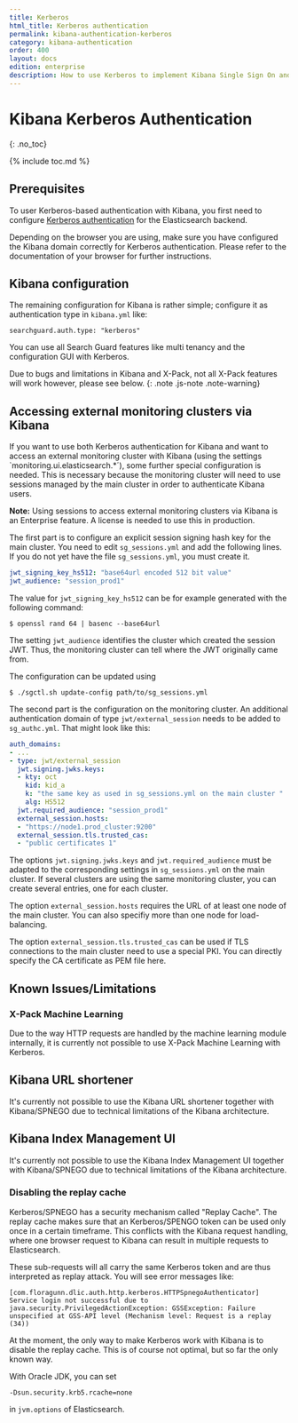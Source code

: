 ```yaml
---
title: Kerberos
html_title: Kerberos authentication
permalink: kibana-authentication-kerberos
category: kibana-authentication
order: 400
layout: docs
edition: enterprise
description: How to use Kerberos to implement Kibana Single Sign On and  to protect your data from any unauthorized access.
---
```

<!---
Copyright 2020 floragunn GmbH
-->

# Kibana Kerberos Authentication
{: .no_toc}

{% include toc.md %}

## Prerequisites

To user Kerberos-based authentication with Kibana, you first need to configure [Kerberos authentication](../_docs_auth_auth/auth_auth_kerberos.md) for the Elasticsearch backend.

Depending on the browser you are using, make sure you have configured the Kibana domain correctly for Kerberos authentication. Please refer to the documentation of your browser for further instructions.

## Kibana configuration

The remaining configuration for Kibana is rather simple; configure it as authentication type in `kibana.yml` like: 

```
searchguard.auth.type: "kerberos"
```

You can use all Search Guard features like multi tenancy and the configuration GUI with Kerberos. 

Due to bugs and limitations in Kibana and X-Pack, not all X-Pack features will work however, please see below.
{: .note .js-note .note-warning}

## Accessing external monitoring clusters via Kibana

If you want to use both Kerberos authentication for Kibana and want to access an external monitoring cluster with Kibana (using the settings `monitoring.ui.elasticsearch.*´), some further special configuration is needed. This is necessary because the monitoring cluster will need to use sessions managed by the main cluster in order to authenticate Kibana users. 

**Note:** Using sessions to access external monitoring clusters via Kibana is an Enterprise feature. A license is needed to use this in production.

The first part is to configure an explicit session signing hash key for the main cluster. You need to edit `sg_sessions.yml` and add the following lines. If you do not yet have the file `sg_sessions.yml`, you must create it.

```yaml
jwt_signing_key_hs512: "base64url encoded 512 bit value"
jwt_audience: "session_prod1" 
```

The value for `jwt_signing_key_hs512` can be for example generated with the following command:

```
$ openssl rand 64 | basenc --base64url 
```

The setting `jwt_audience` identifies the cluster which created the session JWT. Thus, the monitoring cluster can tell where the JWT originally came from.

The configuration can be updated using

```
$ ./sgctl.sh update-config path/to/sg_sessions.yml 
```

The second part is the configuration on the monitoring cluster. An additional authentication domain of type `jwt/external_session` needs to be added to `sg_authc.yml`. That might look like this:

```yaml
auth_domains:
- ...
- type: jwt/external_session
  jwt.signing.jwks.keys:
  - kty: oct
    kid: kid_a
    k: "the same key as used in sg_sessions.yml on the main cluster "
    alg: HS512
  jwt.required_audience: "session_prod1"
  external_session.hosts:
  - "https://node1.prod_cluster:9200"
  external_session.tls.trusted_cas:
  - "public certificates 1" 
```

The options `jwt.signing.jwks.keys` and `jwt.required_audience` must be adapted to the corresponding settings in `sg_sessions.yml` on the main cluster. If several clusters are using the same monitoring cluster, you can create several entries, one for each cluster.

The option `external_session.hosts` requires the URL of at least one node of the main cluster. You can also specifiy more than one node for load-balancing. 

The option `external_session.tls.trusted_cas` can be used if TLS connections to the main cluster need to use a special PKI. You can directly specify the CA certificate as PEM file here.

## Known Issues/Limitations

### X-Pack Machine Learning

Due to the way HTTP requests are handled by the machine learning module internally, it is currently not possible to use X-Pack Machine Learning with Kerberos. 

## Kibana URL shortener

It's currently not possible to use the Kibana URL shortener together with Kibana/SPNEGO due to technical limitations of the Kibana architecture.

## Kibana Index Management UI

It's currently not possible to use the Kibana Index Management UI together with Kibana/SPNEGO due to technical limitations of the Kibana architecture.

### Disabling the replay cache

Kerberos/SPNEGO has a security mechanism called "Replay Cache". The replay cache makes sure that an Kerberos/SPENGO token can be used only once in a certain timeframe. This conflicts with the Kibana request handling, where one browser request to Kibana can result in multiple requests to Elasticsearch.

These sub-requests will all carry the same Kerberos token and are thus interpreted as replay attack. You will see error messages like:

```
[com.floragunn.dlic.auth.http.kerberos.HTTPSpnegoAuthenticator] Service login not successful due to java.security.PrivilegedActionException: GSSException: Failure unspecified at GSS-API level (Mechanism level: Request is a replay (34)) 
```

At the moment, the only way to make Kerberos work with Kibana is to disable the replay cache. This is of course not optimal, but so far the only known way.

With Oracle JDK, you can set

```
-Dsun.security.krb5.rcache=none
```

in `jvm.options` of Elasticsearch. 
